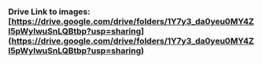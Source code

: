 ### Drive Link to images: [https://drive.google.com/drive/folders/1Y7y3_da0yeu0MY4Zl5pWylwuSnLQBtbp?usp=sharing](https://drive.google.com/drive/folders/1Y7y3_da0yeu0MY4Zl5pWylwuSnLQBtbp?usp=sharing)
